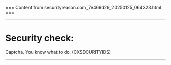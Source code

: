 === Content from securityreason.com_7e469d29_20250125_064323.html ===


---

# Security check:

Captcha. You know what to do. (CXSECURITYIDS)

---


